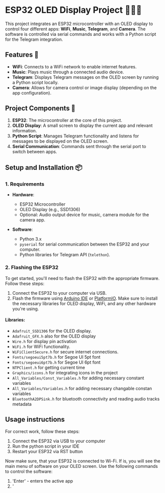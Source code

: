 # ESP32 OLED Display Project 📱🌐🎶

This project integrates an ESP32 microcontroller with an OLED display to control four different apps: **WiFi**, **Music**, **Telegram**, and **Camera**. The software is controlled via serial commands and works with a Python script for the Telegram integration.

## Features 🚀

- **WiFi**: Connects to a WiFi network to enable internet features.
- **Music**: Plays music through a connected audio device.
- **Telegram**: Displays Telegram messages on the OLED screen by running a Python script locally.
- **Camera**: Allows for camera control or image display (depending on the app configuration).

## Project Components 🧩

1. **ESP32**: The microcontroller at the core of this project.
2. **OLED Display**: A small screen to display the current app and relevant information.
3. **Python Script**: Manages Telegram functionality and listens for messages to be displayed on the OLED screen.
4. **Serial Communication**: Commands sent through the serial port to switch between apps.

## Setup and Installation 📦

### 1. Requirements

- **Hardware**:
  - ESP32 Microcontroller
  - OLED Display (e.g., SSD1306)
  - Optional: Audio output device for music, camera module for the camera app.

- **Software**:
  - Python 3.x
  - `pyserial` for serial communication between the ESP32 and your computer.
  - Python libraries for Telegram API (`telethon`).

### 2. Flashing the ESP32

To get started, you'll need to flash the ESP32 with the appropriate firmware. Follow these steps:

1. Connect the ESP32 to your computer via USB.
2. Flash the firmware using [Arduino IDE](https://www.arduino.cc/en/software) or [PlatformIO](https://platformio.org/). Make sure to install the necessary libraries for OLED display, WiFi, and any other hardware you're using.

#### Libraries:
- `Adafruit_SSD1306` for the OLED display.
- `Adafruit_GFX.h` also for the OLED display
- `Wire.h` for display pin activation 
- `WiFi.h` for WiFi functionality.
- `WiFiClientSecure.h` for secure internet connections.
- `Fonts/segoeui5pt7b.h` for Segoe UI 5pt font
- `Fonts/segoeui6pt7b.h` for Segoe UI 6pt font
- `NTPClient.h` for getting current time
- `Graphics/icons.h` for integrating icons in the project
- `All_Variables/Const_Variables.h` for adding necessary constant variables
- `All_Variables/Variables.h` for adding necessary changable constan variables
- `BluetoothA2DPSink.h` for bluetooth connectivity and reading audio tracks metadata

## Usage instructions
For correct work, follow these steps:

1. Connect the ESP32 via USB to your computer
2. Run the python script in your IDE
3. Restart your ESP32 via RST button

Now make sure, that your ESP32 is connected to Wi-Fi. If is, you will see the main menu of software on your OLED screen.
Use the following commands to control the software:

1. 'Enter' - enters the active app
2. '
